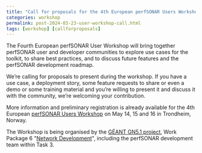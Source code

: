 ```yaml
---
title: "Call for proposals for the 4th European perfSONAR Users Workshop"
categories: workshop
permalink: post-2024-03-23-user-workshop-call.html
tags: [workshop] [callforproposals]
---
```


The Fourth European perfSONAR User Workshop will bring together perfSONAR
user and developer communities to explore use cases for the toolkit, to
share best practices, and to discuss future features and the perfSONAR
development roadmap.

We’re calling for proposals to present during the workshop. If you have
a use case, a deployment story, some feature requests to share or even
a demo or some training material and you’re willing to present it and
discuss it with the community, we’re welcoming your contribution.

More information and preliminary registration is already available
for the 4th European [perfSONAR Users
Workshop](https://events.geant.org/event/1626/)
on May 14, 15 and 16 in Trondheim, Norway.


The Workshop is being organised by the [GÉANT GN5.1 project](https://geant.org/gn5-1/),
Work Package 6 "[Network Development](https://wiki.geant.org/display/NETDEV/NETDEV+Home)",
including the perfSONAR development team within Task 3.
